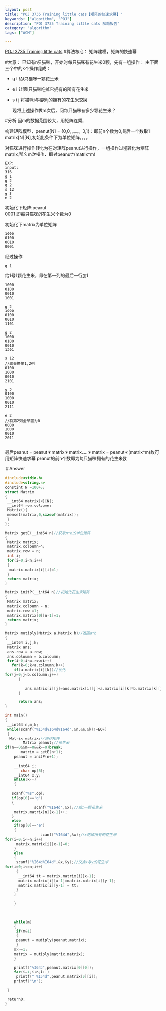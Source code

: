 ```yaml
---
layout: post
title: "POJ 3735 Training little cats【矩阵的快速求幂】"
keywords: ["algorithm", "POJ"]
description: "POJ 3735 Training little cats 解题报告"
category: "algorithm"
tags: ["ACM"]

---
```


[POJ 3735 Training little cats](http://poj.org/problem?id=3735)
#算法核心：
矩阵建模，矩阵的快速幂


#大意：
已知有n只猫咪，开始时每只猫咪有花生米0颗，先有一组操作：
由下面三个中的k个操作组成：

*  g i 给i只猫咪一颗花生米
*  e i 让第i只猫咪吃掉它拥有的所有花生米
* s i j 将猫咪i与猫咪j的拥有的花生米交换

  现将上述操作做m次后，问每只猫咪有多少颗花生米？

 

#分析
因m的数据范围较大，用矩阵连乘。

构建矩阵模型，peanut[N] = {0,0，。。。。0,1}：即前n个数为0,最后一个数取1
matrix[N][N],初始化条件下为单位矩阵，。。。

对猫咪进行操作转化为在对矩阵peanut进行操作，一组操作过程转化为矩阵matrix,那么m次操作，即对peanut*(matrix^m)

```
EXP:
input:
316
g 1
g 2
g 2
s 12
g 3
e 2
```

初始化下矩阵:peanut  
0001 即每只猫咪的花生米个数为0

初始化下matrix为单位矩阵

```
1000
0100
0010
0001
```
经过操作 
```
g 1
```

给1号1颗花生米，即在第一列的最后一行加1

```
1000
0100
0010
1001

g 2
1000
0100
0010
1101

g 2
1000
0100
0010
1201

s 12
//即交换第1,2列
0100
1000
0010
2101

g 3
0100
1000
0010
2111

e 2
//将第2列全部置为0
0000
1000
0010
2011


```


最后peanut = peanut＊matrix＊matrix.....＊matrix = peanut＊(matrix^m)故可用矩阵快速求幂
peanut的前n个数即为每只猫咪拥有的花生米数

＃Answer

```c++
#include<stdio.h>
#include<string.h>
constint N =100+5;
struct Matrix
{
 __int64 matrix[N][N];
 __int64 row,coloumn;
 Matrix(){
 memset(matrix,0,sizeof(matrix));
 }
};

Matrix getE(__int64 n)//获取n*n的单位矩阵
{
 Matrix matrix;
 matrix.coloumn=n;
 matrix.row = n;
 int i;
 for(i=0;i<n;i++)
 {
  matrix.matrix[i][i]=1;
 }
 return matrix;
}

Matrix initP(__int64 n)//初始化花生米矩阵
{
 Matrix matrix;
 matrix.coloumn = n;
 matrix.row =1;
 matrix.matrix[0][n-1]=1;
 return matrix;
}

Matrix mutiply(Matrix a,Matrix b)//返回a*b
{
 __int64 i,j,k;
 Matrix ans;
 ans.row = a.row;
 ans.coloumn = b.coloumn;
 for(i=0;i<a.row;i++)
   for(k=0;k<a.coloumn;k++)
    if(a.matrix[i][k])//优化
for(j=0;j<b.coloumn;j++)
      {
  
         ans.matrix[i][j]=ans.matrix[i][j]+a.matrix[i][k]*b.matrix[k][j];
      }

      return ans;
}

int main() 
{
 __int64 n,m,k;
 while(scanf("%I64d%I64d%I64d",&n,&m,&k)!=EOF)
 {
  Matrix matrix;//操作矩阵
        Matrix peanut;//花生米
if(n==0&&m==0&&k==0)break;
       matrix = getE(n+1);
    peanut = initP(n+1);
    
    __int64 i;
       char op[5];
    __int64 x,y;
    while(k--)
    {
  
   scanf("%s",op);
   if(op[0]=='g')
   {
             scanf("%I64d",&x);//给x一颗花生米
    matrix.matrix[n][x-1]++;
   }
   else
    if(op[0]=='e')
    {
                scanf("%I64d",&x);//x吃掉所有的花生米
for(i=0;i<=n;i++)
     matrix.matrix[i][x-1]=0;
    }
    else
    {
     scanf("%I64d%I64d",&x,&y);//交换x与y的花生米
for(i=0;i<=n;i++)
     {
      __int64 tt = matrix.matrix[i][x-1];
      matrix.matrix[i][x-1]=matrix.matrix[i][y-1];
      matrix.matrix[i][y-1] = tt;
     }
    }
   
    }
      
   
   
    while(m)          
    {
     if(m&1)
     {
     peanut = mutiply(peanut,matrix);
     }    
    m>>=1;
    matrix = mutiply(matrix,matrix);
    }

    printf("%I64d",peanut.matrix[0][0]);
    for(i=1;i<n;i++)
     printf(" %I64d",peanut.matrix[0][i]);
    printf("\n");

 }

 return0;
}
```